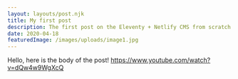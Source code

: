```yaml
---
layout: layouts/post.njk
title: My first post
description: The first post on the Eleventy + Netlify CMS from scratch blog
date: 2020-04-18
featuredImage: /images/uploads/image1.jpg
---
```

Hello, here is the body of the post!
https://www.youtube.com/watch?v=dQw4w9WgXcQ
